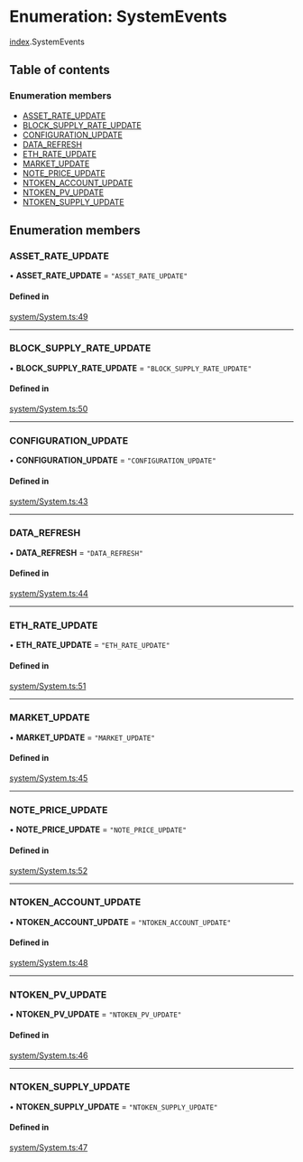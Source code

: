 # Enumeration: SystemEvents

[index](../modules/index.md).SystemEvents

## Table of contents

### Enumeration members

- [ASSET\_RATE\_UPDATE](index.SystemEvents.md#asset_rate_update)
- [BLOCK\_SUPPLY\_RATE\_UPDATE](index.SystemEvents.md#block_supply_rate_update)
- [CONFIGURATION\_UPDATE](index.SystemEvents.md#configuration_update)
- [DATA\_REFRESH](index.SystemEvents.md#data_refresh)
- [ETH\_RATE\_UPDATE](index.SystemEvents.md#eth_rate_update)
- [MARKET\_UPDATE](index.SystemEvents.md#market_update)
- [NOTE\_PRICE\_UPDATE](index.SystemEvents.md#note_price_update)
- [NTOKEN\_ACCOUNT\_UPDATE](index.SystemEvents.md#ntoken_account_update)
- [NTOKEN\_PV\_UPDATE](index.SystemEvents.md#ntoken_pv_update)
- [NTOKEN\_SUPPLY\_UPDATE](index.SystemEvents.md#ntoken_supply_update)

## Enumeration members

### ASSET\_RATE\_UPDATE

• **ASSET\_RATE\_UPDATE** = `"ASSET_RATE_UPDATE"`

#### Defined in

[system/System.ts:49](https://github.com/notional-finance/sdk-v2/blob/fc3a95f/src/system/System.ts#L49)

___

### BLOCK\_SUPPLY\_RATE\_UPDATE

• **BLOCK\_SUPPLY\_RATE\_UPDATE** = `"BLOCK_SUPPLY_RATE_UPDATE"`

#### Defined in

[system/System.ts:50](https://github.com/notional-finance/sdk-v2/blob/fc3a95f/src/system/System.ts#L50)

___

### CONFIGURATION\_UPDATE

• **CONFIGURATION\_UPDATE** = `"CONFIGURATION_UPDATE"`

#### Defined in

[system/System.ts:43](https://github.com/notional-finance/sdk-v2/blob/fc3a95f/src/system/System.ts#L43)

___

### DATA\_REFRESH

• **DATA\_REFRESH** = `"DATA_REFRESH"`

#### Defined in

[system/System.ts:44](https://github.com/notional-finance/sdk-v2/blob/fc3a95f/src/system/System.ts#L44)

___

### ETH\_RATE\_UPDATE

• **ETH\_RATE\_UPDATE** = `"ETH_RATE_UPDATE"`

#### Defined in

[system/System.ts:51](https://github.com/notional-finance/sdk-v2/blob/fc3a95f/src/system/System.ts#L51)

___

### MARKET\_UPDATE

• **MARKET\_UPDATE** = `"MARKET_UPDATE"`

#### Defined in

[system/System.ts:45](https://github.com/notional-finance/sdk-v2/blob/fc3a95f/src/system/System.ts#L45)

___

### NOTE\_PRICE\_UPDATE

• **NOTE\_PRICE\_UPDATE** = `"NOTE_PRICE_UPDATE"`

#### Defined in

[system/System.ts:52](https://github.com/notional-finance/sdk-v2/blob/fc3a95f/src/system/System.ts#L52)

___

### NTOKEN\_ACCOUNT\_UPDATE

• **NTOKEN\_ACCOUNT\_UPDATE** = `"NTOKEN_ACCOUNT_UPDATE"`

#### Defined in

[system/System.ts:48](https://github.com/notional-finance/sdk-v2/blob/fc3a95f/src/system/System.ts#L48)

___

### NTOKEN\_PV\_UPDATE

• **NTOKEN\_PV\_UPDATE** = `"NTOKEN_PV_UPDATE"`

#### Defined in

[system/System.ts:46](https://github.com/notional-finance/sdk-v2/blob/fc3a95f/src/system/System.ts#L46)

___

### NTOKEN\_SUPPLY\_UPDATE

• **NTOKEN\_SUPPLY\_UPDATE** = `"NTOKEN_SUPPLY_UPDATE"`

#### Defined in

[system/System.ts:47](https://github.com/notional-finance/sdk-v2/blob/fc3a95f/src/system/System.ts#L47)
